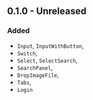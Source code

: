 <!-- markdownlint-configure-file { "no-duplicate-heading": { "siblings_only": true } } -->

<!-- markdownlint-disable-next-line first-line-h1 -->
## 0.1.0 - Unreleased

### Added

* `Input`, `InputWithButton`,
* `Switch`,
* `Select`, `SelectSearch`,
* `SearchPanel`,
* `DropImageFile`,
* `Tabs`,
* `Login`

